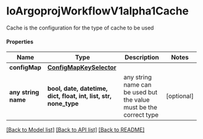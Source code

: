 # IoArgoprojWorkflowV1alpha1Cache

Cache is the configuration for the type of cache to be used

#### Properties
Name | Type | Description | Notes
------------ | ------------- | ------------- | -------------
**configMap** | [**ConfigMapKeySelector**](ConfigMapKeySelector.md) |  | 
**any string name** | **bool, date, datetime, dict, float, int, list, str, none_type** | any string name can be used but the value must be the correct type | [optional]

[[Back to Model list]](../README.md#documentation-for-models) [[Back to API list]](../README.md#documentation-for-api-endpoints) [[Back to README]](../README.md)


